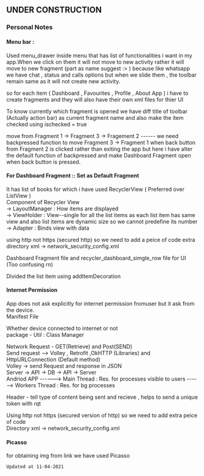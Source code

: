 ## UNDER CONSTRUCTION


### Personal Notes 


#### Menu bar : </br>
Used menu_drawer inside menu that has list of functionalities i want in my app.When we click on them it will not move to new activity rather it will move to new fragment (part as name suggest :> ) because like whatsapp we have chat , status and calls options but when we slide them , the toolbar remain same as it will not create new activity. </br>

so for each item ( Dashboard , Favourites , Profile , About App ) i have to create fragments and they will also have their own xml files for thier UI  </br>

To know currently which fragment is opened we have diff title of toolbar (Actually action bar) as current fragment name and also make the item checked using ischecked = true </br>

move from Fragment 1 -> Fragment 3 -> Fragement 2 ------ we need backpressed function to move Fragment 3 -> Fragment 1 when back button from Fragment 2 is clicked rather than exiting the app but here i have alter the default function of backpressed and make Dashboard Fragment open when back button is pressed.




#### For Dashboard Fragment :: Set as Default Fragment

It has list of books for which i have used RecyclerView ( Preferred over ListView ) </br>
   Component of Recycler View </br>
   -> LayoutManager : How items are displayed </br>
   -> ViewHolder : View--single for all the list items as each list item has same view and also list items are dynamic size so we cannot predefine its number </br>
   -> Adapter : Binds view with data </br>
   
   using http not https (secured http) so we need to add a peice of code extra</br>
   directory xml -> network_security_config.xml </br>
   
   Dashboard Fragment file and recycler_dashboard_simgle_row file for UI
   (Too confusing rn)
   
   Divided the list item using addItemDecoration
   
    
   #### Internet Permission
   App does not ask explicitly for internet permission fromuser but it ask from the device. </br>
   Manifest File
   
   Whether device connected to internet or not </br>
   package - Util : Class Manager </br>
   
   Network Request - GET(Retrieve) and Post(SEND)</br>
   Send request --> Volley , Retrofit ,OkHTTP (Libraries) and HttpURLConnection (Default method)</br>
   Volley -> send Request and response in JSON </br>
   Server -> API -> DB -> API -> Server </br>
   Andriod APP ------> Main Thread : Res. for processes visible to users 
               ------> Workers Thread : Res. for bg processes </br>
            
  Header -  tell type of content being sent and recieve
            , helps to send a unique token with rqt
   
  Using http not https (secured version of http) so we need to add extra peice of code</br>
  Directory xml -> network_security_config.xml </br>
  
  
  #### Picasso
  for obtaining img from link we have used Picasso
  
    
    Updated at 11-04-2021
   
